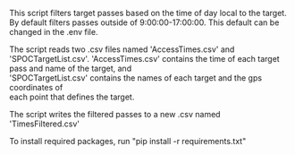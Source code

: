 This script filters target passes based on the time of day local to the target. By default filters passes outside of 9:00:00-17:00:00. This default can be changed in the .env file.

The script reads two .csv files named 'AccessTimes.csv' and 'SPOCTargetList.csv'.
'AccessTimes.csv' contains the time of each target pass and name of the target, and\
 'SPOCTargetList.csv' contains the names of each target and the gps coordinates of \
 each point that defines the target.
 
 The script writes the filtered passes to a new .csv named 'TimesFiltered.csv'

 To install required packages, run "pip install -r requirements.txt"
